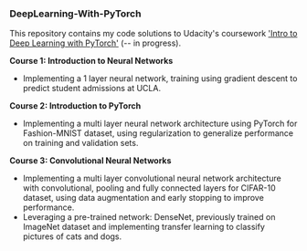 ### DeepLearning-With-PyTorch

This repository contains my code solutions to Udacity's coursework ['Intro to Deep Learning with PyTorch'](https://www.udacity.com/course/deep-learning-pytorch--ud188) (-- in progress).

**Course 1: Introduction to Neural Networks**

  - Implementing a 1 layer neural network, training using gradient descent to predict student admissions at UCLA. 
  
**Course 2: Introduction to PyTorch** 

  - Implementing a multi layer neural network architecture using PyTorch for Fashion-MNIST dataset, using regularization to generalize performance on training and validation sets. 
  
**Course 3: Convolutional Neural Networks**

- Implementing a multi layer convolutional neural network architecture with convolutional, pooling and fully connected layers for CIFAR-10 dataset, using data augmentation and early stopping to improve performance. 
- Leveraging a pre-trained network: DenseNet, previously trained on ImageNet dataset and implementing transfer learning to classify pictures of cats and dogs.
  
